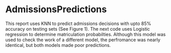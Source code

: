 # AdmissionsPredictions
This report uses KNN to predict admissions decisions with upto 85% accuracy on testing sets (See Figure 1). The next code uses Logistic regression to determine matriculation probabilties. Although this model was used to check the work of a different model, the perfromance was nearly identical, but both models made poor predictions. 
